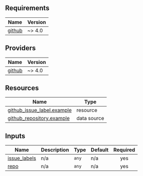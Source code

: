 <!-- BEGIN_TF_DOCS -->
## Requirements

| Name | Version |
|------|---------|
| <a name="requirement_github"></a> [github](#requirement\_github) | ~> 4.0 |

## Providers

| Name | Version |
|------|---------|
| <a name="provider_github"></a> [github](#provider\_github) | ~> 4.0 |

## Resources

| Name | Type |
|------|------|
| [github_issue_label.example](https://registry.terraform.io/providers/integrations/github/latest/docs/resources/issue_label) | resource |
| [github_repository.example](https://registry.terraform.io/providers/integrations/github/latest/docs/data-sources/repository) | data source |

## Inputs

| Name | Description | Type | Default | Required |
|------|-------------|------|---------|:--------:|
| <a name="input_issue_labels"></a> [issue\_labels](#input\_issue\_labels) | n/a | `any` | n/a | yes |
| <a name="input_repo"></a> [repo](#input\_repo) | n/a | `any` | n/a | yes |
<!-- END_TF_DOCS -->